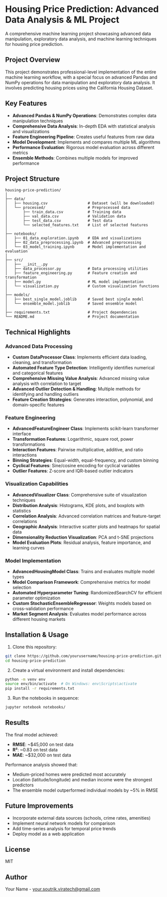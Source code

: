 # Housing Price Prediction: Advanced Data Analysis & ML Project

A comprehensive machine learning project showcasing advanced data manipulation, exploratory data analysis, and machine learning techniques for housing price prediction.

## Project Overview

This project demonstrates professional-level implementation of the entire machine learning workflow, with a special focus on advanced Pandas and NumPy operations for data manipulation and exploratory data analysis. It involves predicting housing prices using the California Housing Dataset.

## Key Features

- **Advanced Pandas & NumPy Operations**: Demonstrates complex data manipulation techniques
- **Comprehensive Data Analysis**: In-depth EDA with statistical analysis and visualizations
- **Feature Engineering Pipeline**: Creates useful features from raw data
- **Model Development**: Implements and compares multiple ML algorithms
- **Performance Evaluation**: Rigorous model evaluation across different metrics
- **Ensemble Methods**: Combines multiple models for improved performance

## Project Structure

```
housing-price-prediction/
│
├── data/
│   ├── housing.csv                  # Dataset (will be downloaded)
│   └── processed/                   # Preprocessed data
│       ├── train_data.csv           # Training data
│       ├── val_data.csv             # Validation data
│       ├── test_data.csv            # Test data
│       └── selected_features.txt    # List of selected features
│
├── notebooks/
│   ├── 01_data_exploration.ipynb    # EDA and visualizations
│   ├── 02_data_preprocessing.ipynb  # Advanced preprocessing
│   └── 03_model_training.ipynb      # Model implementation and evaluation
│
├── src/
│   ├── __init__.py
│   ├── data_processor.py            # Data processing utilities
│   ├── feature_engineering.py       # Feature creation and transformation
│   ├── model.py                     # ML model implementation
│   └── visualization.py             # Custom visualization functions
│
├── models/
│   ├── best_single_model.joblib     # Saved best single model
│   └── ensemble_model.joblib        # Saved ensemble model
│
├── requirements.txt                 # Project dependencies
└── README.md                        # Project documentation
```

## Technical Highlights

### Advanced Data Processing

- **Custom DataProcessor Class**: Implements efficient data loading, cleaning, and transformation
- **Automated Feature Type Detection**: Intelligently identifies numerical and categorical features
- **Comprehensive Missing Value Analysis**: Advanced missing value analysis with correlation to target
- **Advanced Outlier Detection & Handling**: Multiple methods for identifying and handling outliers
- **Feature Creation Strategies**: Generates interaction, polynomial, and domain-specific features

### Feature Engineering

- **AdvancedFeatureEngineer Class**: Implements scikit-learn transformer interface
- **Transformation Features**: Logarithmic, square root, power transformations
- **Interaction Features**: Pairwise multiplicative, additive, and ratio interactions
- **Binning Strategies**: Equal-width, equal-frequency, and custom binning
- **Cyclical Features**: Sine/cosine encoding for cyclical variables
- **Outlier Features**: Z-score and IQR-based outlier indicators

### Visualization Capabilities

- **AdvancedVisualizer Class**: Comprehensive suite of visualization techniques
- **Distribution Analysis**: Histograms, KDE plots, and boxplots with statistics
- **Correlation Analysis**: Advanced correlation matrices and feature-target correlations
- **Geographic Analysis**: Interactive scatter plots and heatmaps for spatial data
- **Dimensionality Reduction Visualization**: PCA and t-SNE projections
- **Model Evaluation Plots**: Residual analysis, feature importance, and learning curves

### Model Implementation

- **AdvancedHousingModel Class**: Trains and evaluates multiple model types
- **Model Comparison Framework**: Comprehensive metrics for model selection
- **Automated Hyperparameter Tuning**: RandomizedSearchCV for efficient parameter optimization
- **Custom StochasticEnsembleRegressor**: Weights models based on cross-validation performance
- **Market Segment Analysis**: Evaluates model performance across different housing markets

## Installation & Usage

1. Clone this repository:
```bash
git clone https://github.com/yourusername/housing-price-prediction.git
cd housing-price-prediction
```

2. Create a virtual environment and install dependencies:
```bash
python -m venv env
source env/bin/activate  # On Windows: env\Scripts\activate
pip install -r requirements.txt
```

3. Run the notebooks in sequence:
```bash
jupyter notebook notebooks/
```

## Results

The final model achieved:
- **RMSE**: ~$45,000 on test data
- **R²**: ~0.83 on test data
- **MAE**: ~$32,000 on test data

Performance analysis showed that:
- Medium-priced homes were predicted most accurately
- Location (latitude/longitude) and median income were the strongest predictors
- The ensemble model outperformed individual models by ~5% in RMSE

## Future Improvements

- Incorporate external data sources (schools, crime rates, amenities)
- Implement neural network models for comparison
- Add time-series analysis for temporal price trends
- Deploy model as a web application

## License

MIT

## Author

Your Name - [your.soutrik.viratech@gmail.com](mailto:soutrik.viratech@gmail.com)
